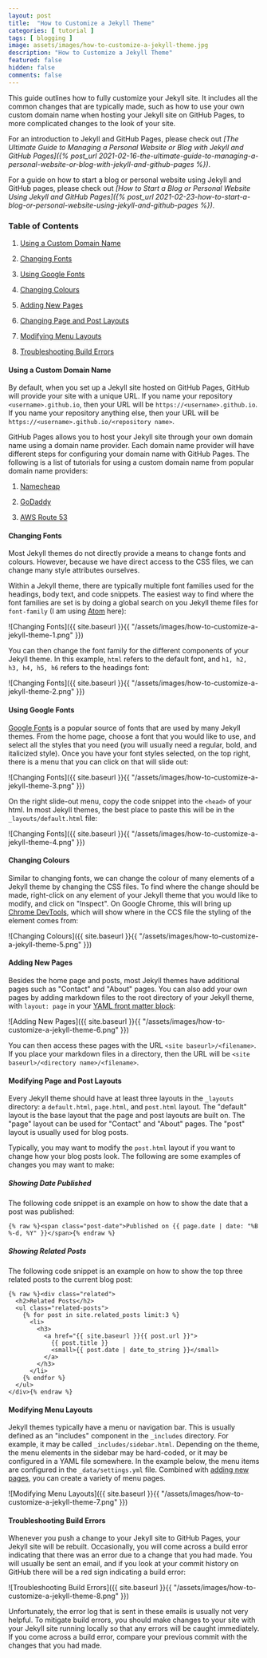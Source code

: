 ```yaml
---
layout: post
title:  "How to Customize a Jekyll Theme"
categories: [ tutorial ]
tags: [ blogging ]
image: assets/images/how-to-customize-a-jekyll-theme.jpg
description: "How to Customize a Jekyll Theme"
featured: false
hidden: false
comments: false
---
```


This guide outlines how to fully customize your Jekyll site. It includes all the common changes that are typically made, such as how to use your own custom domain name when hosting your Jekyll site on GitHub Pages, to more complicated changes to the look of your site.

For an introduction to Jekyll and GitHub Pages, please check out *[The Ultimate Guide to Managing a Personal Website or Blog with Jekyll and GitHub Pages]({% post_url 2021-02-16-the-ultimate-guide-to-managing-a-personal-website-or-blog-with-jekyll-and-github-pages %})*.

For a guide on how to start a blog or personal website using Jekyll and GitHub pages, please check out *[How to Start a Blog or Personal Website Using Jekyll and GitHub Pages]({% post_url 2021-02-23-how-to-start-a-blog-or-personal-website-using-jekyll-and-github-pages %})*.

### Table of Contents

1. [Using a Custom Domain Name](#using-a-custom-domain-name)

2. [Changing Fonts](#changing-fonts)

3. [Using Google Fonts](#using-google-fonts)

4. [Changing Colours](#changing-colours)

5. [Adding New Pages](#adding-new-pages)

6. [Changing Page and Post Layouts](#changing-page-and-post-layouts)

7. [Modifying Menu Layouts](#modifying-menu-layouts)

8. [Troubleshooting Build Errors](#troubleshooting-build-errors)

#### Using a Custom Domain Name

By default, when you set up a Jekyll site hosted on GitHub Pages, GitHub will provide your site with a unique URL. If you name your repository `<username>.github.io`, then your URL will be `https://<username>.github.io`. If you name your repository anything else, then your URL will be `https://<username>.github.io/<repository name>`.

GitHub Pages allows you to host your Jekyll site through your own domain name using a domain name provider. Each domain name provider will have different steps for configuring your domain name with GitHub Pages. The following is a list of tutorials for using a custom domain name from popular domain name providers:

1. [Namecheap](https://www.namecheap.com/support/knowledgebase/article.aspx/9645/2208/how-do-i-link-my-domain-to-github-pages/)

2. [GoDaddy](https://jinnabalu.medium.com/godaddy-domain-with-github-pages-62aed906d4ef)

3. [AWS Route 53](https://benwiz.com/blog/deploy-github-pages-with-aws-route-53-and-https/)

#### Changing Fonts

Most Jekyll themes do not directly provide a means to change fonts and colours. However, because we have direct access to the CSS files, we can change many style attributes ourselves.

Within a Jekyll theme, there are typically multiple font families used for the headings, body text, and code snippets. The easiest way to find where the font families are set is by doing a global search on you Jekyll theme files for `font-family` (I am using [Atom](https://atom.io/) here):

![Changing Fonts]({{ site.baseurl }}{{ "/assets/images/how-to-customize-a-jekyll-theme-1.png" }})

You can then change the font family for the different components of your Jekyll theme. In this example, `html` refers to the default font, and `h1, h2, h3, h4, h5, h6` refers to the headings font:

![Changing Fonts]({{ site.baseurl }}{{ "/assets/images/how-to-customize-a-jekyll-theme-2.png" }})

#### Using Google Fonts

[Google Fonts](https://fonts.google.com/) is a popular source of fonts that are used by many Jekyll themes. From the home page, choose a font that you would like to use, and select all the styles that you need (you will usually need a regular, bold, and italicized style). Once you have your font styles selected, on the top right, there is a menu that you can click on that will slide out:

![Changing Fonts]({{ site.baseurl }}{{ "/assets/images/how-to-customize-a-jekyll-theme-3.png" }})

On the right slide-out menu, copy the code snippet into the `<head>` of your html. In most Jekyll themes, the best place to paste this will be in the `_layouts/default.html` file:

![Changing Fonts]({{ site.baseurl }}{{ "/assets/images/how-to-customize-a-jekyll-theme-4.png" }})

#### Changing Colours

Similar to changing fonts, we can change the colour of many elements of a Jekyll theme by changing the CSS files. To find where the change should be made, right-click on any element of your Jekyll theme that you would like to modify, and click on "Inspect". On Google Chrome, this will bring up [Chrome DevTools](https://developer.chrome.com/docs/devtools/), which will show where in the CCS file the styling of the element comes from:

![Changing Colours]({{ site.baseurl }}{{ "/assets/images/how-to-customize-a-jekyll-theme-5.png" }})

#### Adding New Pages

Besides the home page and posts, most Jekyll themes have additional pages such as "Contact" and "About" pages. You can also add your own pages by adding markdown files to the root directory of your Jekyll theme, with `layout: page` in your [YAML front matter block](https://jekyllrb.com/docs/front-matter/):

![Adding New Pages]({{ site.baseurl }}{{ "/assets/images/how-to-customize-a-jekyll-theme-6.png" }})

You can then access these pages with the URL `<site baseurl>/<filename>`. If you place your markdown files in a directory, then the URL will be `<site baseurl>/<directory name>/<filename>`.

#### Modifying Page and Post Layouts

Every Jekyll theme should have at least three layouts in the `_layouts` directory: a `default.html`, `page.html`, and `post.html` layout. The "default" layout is the base layout that the page and post layouts are built on. The "page" layout can be used for "Contact" and "About" pages. The "post" layout is usually used for blog posts.

Typically, you may want to modify the `post.html` layout if you want to change how your blog posts look. The following are some examples of changes you may want to make:

##### Showing Date Published

The following code snippet is an example on how to show the date that a post was published:

```
{% raw %}<span class="post-date">Published on {{ page.date | date: "%B %-d, %Y" }}</span>{% endraw %}
```

##### Showing Related Posts

The following code snippet is an example on how to show the top three related posts to the current blog post:

```
{% raw %}<div class="related">
  <h2>Related Posts</h2>
  <ul class="related-posts">
    {% for post in site.related_posts limit:3 %}
      <li>
        <h3>
          <a href="{{ site.baseurl }}{{ post.url }}">
            {{ post.title }}
            <small>{{ post.date | date_to_string }}</small>
          </a>
        </h3>
      </li>
    {% endfor %}
  </ul>
</div>{% endraw %}
```

#### Modifying Menu Layouts

Jekyll themes typically have a menu or navigation bar. This is usually defined as an "includes" component in the `_includes` directory. For example, it may be called `_includes/sidebar.html`. Depending on the theme, the menu elements in the sidebar may be hard-coded, or it may be configured in a YAML file somewhere. In the example below, the menu items are configured in the `_data/settings.yml` file. Combined with [adding new pages](#adding-new-pages), you can create a variety of menu pages.

![Modifying Menu Layouts]({{ site.baseurl }}{{ "/assets/images/how-to-customize-a-jekyll-theme-7.png" }})

#### Troubleshooting Build Errors

Whenever you push a change to your Jekyll site to GitHub Pages, your Jekyll site will be rebuilt. Occasionally, you will come across a build error indicating that there was an error due to a change that you had made. You will usually be sent an email, and if you look at your commit history on GitHub there will be a red sign indicating a build error:

![Troubleshooting Build Errors]({{ site.baseurl }}{{ "/assets/images/how-to-customize-a-jekyll-theme-8.png" }})

Unfortunately, the error log that is sent in these emails is usually not very helpful. To mitigate build errors, you should make changes to your site with your Jekyll site running locally so that any errors will be caught immediately. If you come across a build error, compare your previous commit with the changes that you had made.
